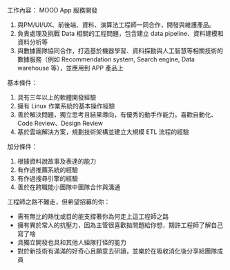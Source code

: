 工作內容： MOOD App 服務開發
   1. 與PM/UI/UX、前後端、資料、演算法工程師一同合作，開發與維護產品。
   2. 負責處理及挑戰 Data 相關的工程問題，包含建立 data pipeline、資料建模和資料分析等
   3. 與數據團隊協同合作，打造基於機器學習、資料探勘與人工智慧等相關技術的數據服務（例如 Recommendation system, Search engine, Data warehouse 等），並應用到 APP 產品上

基本條件：
1. 具有三年以上的軟體開發經驗
2. 擁有 Linux 作業系統的基本操作經驗
3. 善於解決問題，獨立思考且結果導向，有優秀的動手作能力。喜歡自動化、Code Review、Design Review 
4. 基於雲端解決方案，規劃技術架構並建立大規模 ETL 流程的經驗

加分條件：
1. 根據資料說故事及表達的能力
2. 有作過推薦系統的經驗
3. 有作過搜尋引擎的經驗
4. 善於在跨職能小團隊中團隊合作與溝通

工程師之路不難走，但希望招募的你：
- 需有無比的熱忱或目的能支撐著你為何走上這工程師之路
- 擁有異於常人的抗壓力，因為主管很喜歡拋問題給你想，期許工程師了解自己寫了啥
- 具獨立開發也具和其他人組隊打怪的能力
- 對於新技術有滿滿的好奇心且願意去研讀，並樂於在吸收消化後分享給團隊成員
